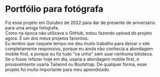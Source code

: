 # Portfólio para fotógrafa
Fiz esse projeto em Outubro de 2022 para dar de presente de aniversário para uma amiga fotógrafa.
<br>
Como na época não utilizava o GitHub, estou fazendo upload do projeto agora. É um dos meus projetos favoritos.
<br>
Eu lembro que naquele tempo me deu muito trabalho para deixar o site completamente responsivo, porque eu ainda não conhecia a abordagem mobile first, e porque eu fiz tudo "na unha" sem usar nenhuma bilioteca.
<br>
Se o fosse refazer hoje em dia, usaria a abordagem mobile first, e provavelmente usaria Tailwind ou Bootstrap. De qualquer forma, esse projeto foi muito importante para meu aprendizado.
